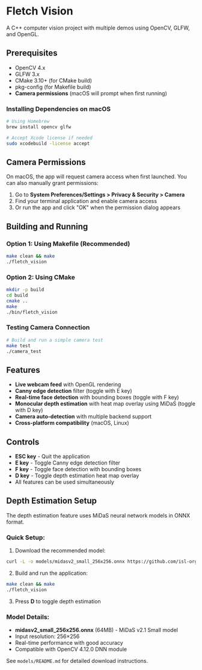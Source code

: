 # Fletch Vision

A C++ computer vision project with multiple demos using OpenCV, GLFW, and OpenGL.

## Prerequisites

- OpenCV 4.x
- GLFW 3.x
- CMake 3.10+ (for CMake build)
- pkg-config (for Makefile build)
- **Camera permissions** (macOS will prompt when first running)

### Installing Dependencies on macOS

```bash
# Using Homebrew
brew install opencv glfw

# Accept Xcode license if needed
sudo xcodebuild -license accept
```

## Camera Permissions

On macOS, the app will request camera access when first launched. You can also manually grant permissions:

1. Go to **System Preferences/Settings > Privacy & Security > Camera**
2. Find your terminal application and enable camera access
3. Or run the app and click "OK" when the permission dialog appears

## Building and Running

### Option 1: Using Makefile (Recommended)

```bash
make clean && make
./fletch_vision
```

### Option 2: Using CMake

```bash
mkdir -p build
cd build
cmake ..
make
./bin/fletch_vision
```

### Testing Camera Connection

```bash
# Build and run a simple camera test
make test
./camera_test
```

## Features

- **Live webcam feed** with OpenGL rendering
- **Canny edge detection** filter (toggle with E key)
- **Real-time face detection** with bounding boxes (toggle with F key)
- **Monocular depth estimation** with heat map overlay using MiDaS (toggle with D key)
- **Camera auto-detection** with multiple backend support
- **Cross-platform compatibility** (macOS, Linux)

## Controls

- **ESC key** - Quit the application
- **E key** - Toggle Canny edge detection filter
- **F key** - Toggle face detection with bounding boxes
- **D key** - Toggle depth estimation heat map overlay
- All features can be used simultaneously

## Depth Estimation Setup

The depth estimation feature uses MiDaS neural network models in ONNX format.

### Quick Setup:

1. Download the recommended model:

```bash
curl -L -o models/midasv2_small_256x256.onnx https://github.com/isl-org/MiDaS/releases/download/v2_1/model-small.onnx
```

2. Build and run the application:

```bash
make clean && make
./fletch_vision
```

3. Press **D** to toggle depth estimation

### Model Details:

- **midasv2_small_256x256.onnx** (64MB) - MiDaS v2.1 Small model
- Input resolution: 256×256
- Real-time performance with good accuracy
- Compatible with OpenCV 4.12.0 DNN module

See `models/README.md` for detailed download instructions.
